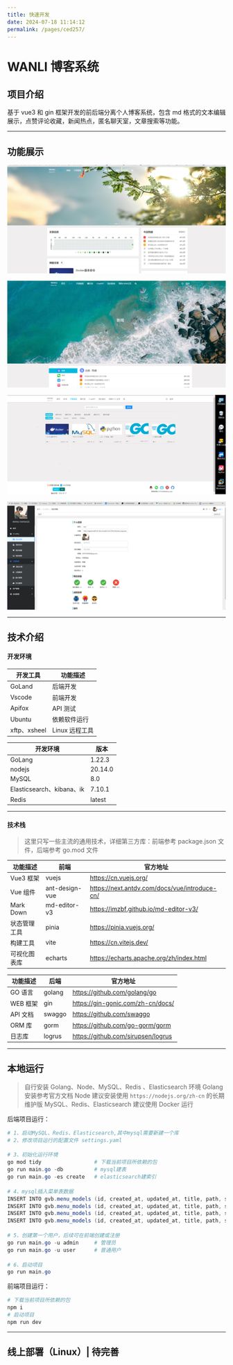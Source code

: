 ```yaml
---
title: 快速开发
date: 2024-07-18 11:14:12
permalink: /pages/ced257/
---
```

# WANLI 博客系统

## 项目介绍

基于 vue3 和 gin 框架开发的前后端分离个人博客系统，包含 md 格式的文本编辑展示，点赞评论收藏，新闻热点，匿名聊天室，文章搜索等功能。

---

## 功能展示

![aa](../../.vuepress/public/static/go/boke.png)

![aa1](../../.vuepress/public/static/go/a14.png)

![aa2](../../.vuepress/public/static/go/a13.png)

![aa3](../../.vuepress/public/static/go/a12.png)

---

## 技术介绍

#### 开发环境

| 开发工具     | 功能描述       |
| ------------ | -------------- |
| GoLand       | 后端开发       |
| Vscode       | 前端开发       |
| Apifox       | API 测试       |
| Ubuntu       | 依赖软件运行   |
| xftp、xsheel | Linux 远程工具 |

| 开发环境                  | 版本    |
| ------------------------- | ------- |
| GoLang                    | 1.22.3  |
| nodejs                    | 20.14.0 |
| MySQL                     | 8.0     |
| Elasticsearch、kibana、ik | 7.10.1  |
| Redis                     | latest  |

---

#### 技术栈

> 这里只写一些主流的通用技术，详细第三方库：前端参考 package.json 文件，后端参考 go.mod 文件

| 功能描述     | 前端           | 官方地址                                      |
| ------------ | -------------- | --------------------------------------------- |
| Vue3 框架    | vuejs          | https://cn.vuejs.org/                         |
| Vue 组件     | ant-design-vue | https://next.antdv.com/docs/vue/introduce-cn/ |
| Mark Down    | md-editor-v3   | https://imzbf.github.io/md-editor-v3/         |
| 状态管理工具 | pinia          | https://pinia.vuejs.org/                      |
| 构建工具     | vite           | https://cn.vitejs.dev/                        |
| 可视化图表库 | echarts        | https://echarts.apache.org/zh/index.html      |

| 功能描述 | 后端   | 官方地址                           |
| -------- | ------ | ---------------------------------- |
| GO 语言  | golang | https://github.com/golang/go       |
| WEB 框架 | gin    | https://gin-gonic.com/zh-cn/docs/  |
| API 文档 | swaggo | https://github.com/swaggo          |
| ORM 库   | gorm   | https://github.com/go-gorm/gorm    |
| 日志库   | logrus | https://github.com/sirupsen/logrus |

---

## 本地运行

> 自行安装 Golang、Node、MySQL、Redis 、Elasticsearch 环境
> Golang 安装参考官方文档
> Node 建议安装使用 `https://nodejs.org/zh-cn` 的长期维护版
> MySQL、Redis、Elasticsearch 建议使用 Docker 运行

后端项目运行：

```powershell
# 1、启动MySQL、Redis、Elasticsearch,其中mysql需要新建一个库
# 2、修改项目运行的配置文件 settings.yaml

# 3、初始化运行环境
go mod tidy 				# 下载当前项目所依赖的包
go run main.go -db 			# mysql建表
go run main.go -es create	# elasticsearch建索引

# 4、mysql插入菜单表数据
INSERT INTO gvb.menu_models (id, created_at, updated_at, title, path, slogan, abstract, abstract_time, banner_time, sort) VALUES (1, NOW(), NOW(), '首页', '/', '众神眷恋的幻想乡', '天寒地冻路远马亡又何妨', 5, 5, 1);
INSERT INTO gvb.menu_models (id, created_at, updated_at, title, path, slogan, abstract, abstract_time, banner_time, sort) VALUES (2, NOW(), NOW(), '新闻', '/news', '新闻三分钟，知晓天下事', '震惊!男人看了会沉默，女人看了会流泪!不转不是中国人!',  5, 5, 2);
INSERT INTO gvb.menu_models (id, created_at, updated_at, title, path, slogan, abstract, abstract_time, banner_time, sort) VALUES (3, NOW(), NOW(), '文章搜索', '/search', '文章搜索', '文章搜索',  5, 5, 3);
INSERT INTO gvb.menu_models (id, created_at, updated_at, title, path, slogan, abstract, abstract_time, banner_time, sort) VALUES (4, NOW(), NOW(),'聊天室', '/chat_group', '聊天室', '聊天室',  5, 5, 4);

# 5、创建第一个用户，后续可在前端创建或注册
go run main.go -u admin		# 管理员
go run main.go -u user		# 普通用户

# 6、启动项目
go run main.go
```

前端项目运行：

```powershell
# 下载当前项目所依赖的包
npm i
# 启动项目
npm run dev
```

---

## 线上部署（Linux）| 待完善
